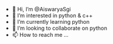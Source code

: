 - 👋 Hi, I’m @AiswaryaSgi
- 👀 I’m interested in python & c++
- 🌱 I’m currently learning python
- 💞️ I’m looking to collaborate on python
- 📫 How to reach me ...

<!---
AiswaryaSgi/AiswaryaSgi is a ✨ special ✨ repository because its `README.md` (this file) appears on your GitHub profile.
You can click the Preview link to take a look at your changes.
--->
